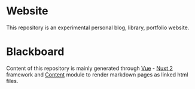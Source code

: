 # Website
This repository is an experimental personal blog, library, portfolio website. 

# Blackboard
Content of this repository is mainly generated through [Vue](https://vuejs.org/) - [Nuxt 2](https://nuxtjs.org/) framework and [Content](https://content.nuxtjs.org/) module to render markdown pages as linked html files. 